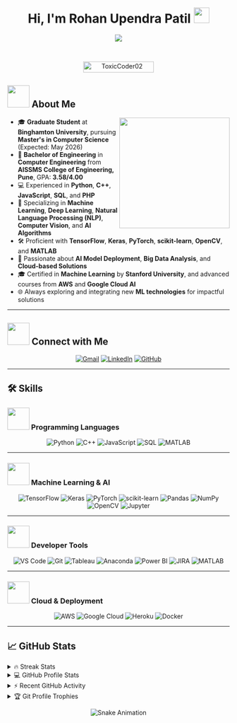 <h1 align="center">Hi, I'm Rohan Upendra Patil <img src="https://media.giphy.com/media/hvRJCLFzcasrR4ia7z/giphy.gif" width="35"></h1>
<p align="center">
  <a href="https://github.com/DenverCoder1/readme-typing-svg">
    <img src="https://readme-typing-svg.herokuapp.com?font=Time+New+Roman&color=%2336BCF7&size=25&center=true&vCenter=true&width=600&height=100&lines=Graduate+Student+in+Computer+Science;Machine+Learning+and+AI+Enthusiast;Aspiring+AI+Engineer;Certified+TensorFlow+Developer;Always+learning+new+things">
  </a>
</p>

<br>

<p align="center"> 
  <img src="https://komarev.com/ghpvc/?username=ToxicCoder02&label=Profile%20views&color=0e75b6&style=plastic" alt="ToxicCoder02" height=25px, width=160px/> 
</p>

## <picture><img src="https://github.com/7oSkaaa/7oSkaaa/blob/main/Images/about_me.gif?raw=true" width=50px></picture> About Me

<picture>
  <img align="right" src="https://github.com/7oSkaaa/7oSkaaa/blob/main/Images/Right_Side.gif?raw=true" width=250px>
</picture>

- 🎓 **Graduate Student** at **Binghamton University**, pursuing **Master's in Computer Science** (Expected: May 2026)
- 🏫 **Bachelor of Engineering** in **Computer Engineering** from **AISSMS College of Engineering, Pune**, GPA: **3.58/4.00**
- 💻 Experienced in **Python**, **C++**, **JavaScript**, **SQL**, and **PHP**
- 🤖 Specializing in **Machine Learning**, **Deep Learning**, **Natural Language Processing (NLP)**, **Computer Vision**, and **AI Algorithms**
- 🛠 Proficient with **TensorFlow**, **Keras**, **PyTorch**, **scikit-learn**, **OpenCV**, and **MATLAB**
- 🌱 Passionate about **AI Model Deployment**, **Big Data Analysis**, and **Cloud-based Solutions**
- 🎓 Certified in **Machine Learning** by **Stanford University**, and advanced courses from **AWS** and **Google Cloud AI**
- 🌐 Always exploring and integrating new **ML technologies** for impactful solutions

---

## <picture><img src="https://github.com/7oSkaaa/7oSkaaa/blob/main/Images/Connect-with-me.gif?raw=true" width=50px></picture> Connect with Me
<p align="center">
  <a href="mailto:rpatil4@binghamton.edu"><img alt="Gmail" src="https://img.shields.io/badge/Gmail-%23EA4335.svg?style=plastic&logo=gmail&logoColor=white"></a>
  <a href="https://www.linkedin.com/in/RohanPatil7979"><img alt="LinkedIn" src="https://img.shields.io/badge/LinkedIn-%230A66C2.svg?style=plastic&logo=linkedin&logoColor=white"></a>
  <a href="https://github.com/ToxicCoder02"><img alt="GitHub" src="https://img.shields.io/badge/GitHub-%23181717.svg?style=plastic&logo=github&logoColor=white"></a>
</p>

---

## 🛠 Skills

### <picture><img src="https://github.com/7oSkaaa/7oSkaaa/blob/main/Images/Programming_Languages.gif?raw=true" width=50px></picture> Programming Languages
<p align="center">
  <img alt="Python" src="https://img.shields.io/badge/Python-%2314354C.svg?style=plastic&logo=python&logoColor=white" />
  <img alt="C++" src="https://img.shields.io/badge/C++-%2300599C.svg?style=plastic&logo=c%2B%2B&logoColor=white" />
  <img alt="JavaScript" src="https://img.shields.io/badge/JavaScript-%23F7DF1E.svg?style=plastic&logo=javascript&logoColor=black" />
  <img alt="SQL" src="https://img.shields.io/badge/SQL-%234479A1.svg?style=plastic&logo=mysql&logoColor=white" />
  <img alt="MATLAB" src="https://img.shields.io/badge/MATLAB-%230078D7.svg?style=plastic&logo=mathworks&logoColor=white" />
</p>

---

### <picture><img src="https://github.com/7oSkaaa/7oSkaaa/blob/main/Images/ML_AI.gif?raw=true" width=50px></picture> Machine Learning & AI
<p align="center">
  <img alt="TensorFlow" src="https://img.shields.io/badge/TensorFlow-%23FF6F00.svg?style=plastic&logo=tensorflow&logoColor=white" />
  <img alt="Keras" src="https://img.shields.io/badge/Keras-%23D00000.svg?style=plastic&logo=keras&logoColor=white" />
  <img alt="PyTorch" src="https://img.shields.io/badge/PyTorch-%23EE4C2C.svg?style=plastic&logo=pytorch&logoColor=white" />
  <img alt="scikit-learn" src="https://img.shields.io/badge/scikit--learn-%23F7931E.svg?style=plastic&logo=scikit-learn&logoColor=white" />
  <img alt="Pandas" src="https://img.shields.io/badge/Pandas-%23150458.svg?style=plastic&logo=pandas&logoColor=white" />
  <img alt="NumPy" src="https://img.shields.io/badge/NumPy-%23013243.svg?style=plastic&logo=numpy&logoColor=white" />
  <img alt="OpenCV" src="https://img.shields.io/badge/OpenCV-%23FF0000.svg?style=plastic&logo=OpenCV&logoColor=white" />
  <img alt="Jupyter" src="https://img.shields.io/badge/Jupyter-%23F37626.svg?style=plastic&logo=jupyter&logoColor=white" />
</p>

---

### <picture><img src="https://github.com/7oSkaaa/7oSkaaa/blob/main/Images/Tools.gif?raw=true" width=50px></picture> Developer Tools
<p align="center">
  <img alt="VS Code" src="https://img.shields.io/badge/VS%20Code-0078D4.svg?style=plastic&logo=visual-studio-code&logoColor=white" />
  <img alt="Git" src="https://img.shields.io/badge/Git-%23F05033.svg?style=plastic&logo=git&logoColor=white" />
  <img alt="Tableau" src="https://img.shields.io/badge/Tableau-E97627.svg?style=plastic&logo=Tableau&logoColor=white" />
  <img alt="Anaconda" src="https://img.shields.io/badge/Anaconda-%2344A833.svg?style=plastic&logo=anaconda&logoColor=white" />
  <img alt="Power BI" src="https://img.shields.io/badge/Power%20BI-F2C811.svg?style=plastic&logo=powerbi&logoColor=black" />
  <img alt="JIRA" src="https://img.shields.io/badge/JIRA-%230052CC.svg?style=plastic&logo=jira&logoColor=white" />
  <img alt="MATLAB" src="https://img.shields.io/badge/MATLAB-%230078D7.svg?style=plastic&logo=mathworks&logoColor=white" />
</p>

---

### <picture><img src="https://github.com/7oSkaaa/7oSkaaa/blob/main/Images/Cloud.gif?raw=true" width=50px></picture> Cloud & Deployment
<p align="center">
  <img alt="AWS" src="https://img.shields.io/badge/Amazon%20AWS-%23FF9900.svg?style=plastic&logo=amazon-aws&logoColor=white" />
  <img alt="Google Cloud" src="https://img.shields.io/badge/Google%20Cloud-%234285F4.svg?style=plastic&logo=google-cloud&logoColor=white" />
  <img alt="Heroku" src="https://img.shields.io/badge/Heroku-%23430098.svg?style=plastic&logo=heroku&logoColor=white" />
  <img alt="Docker" src="https://img.shields.io/badge/Docker-%232496ED.svg?style=plastic&logo=docker&logoColor=white" />
</p>

---

## 📈 GitHub Stats
<details>
  <summary>🔥 Streak Stats</summary>
  <p align="center"><img src="https://github-readme-streak-stats.herokuapp.com/?user=ToxicCoder02&theme=tokyonight_duo" alt="ToxicCoder02" /></p>
</details>

<details>
  <summary>💻 GitHub Profile Stats</summary>
  <p align="center">
    <img alt="ToxicCoder02's Github Stats" src="https://github-readme-stats.vercel.app/api?username=ToxicCoder02&show_icons=true&theme=tokyonight" height="230px"/>
    <img alt="Top Languages" src="https://github-readme-stats.vercel.app/api/top-langs/?username=ToxicCoder02&langs_count=8&layout=compact&theme=tokyonight" height="230px"/>
  </p>
</details>

<details>
  <summary>⚡ Recent GitHub Activity</summary>
  <p align="center">
    <img alt="ToxicCoder02's GitHub Activity Graph" src="https://github-readme-activity-graph.cyclic.app/graph?username=ToxicCoder02&theme=github"/>
  </p>
</details>

<details>
  <summary>🏆 Git Profile Trophies</summary>
  <p align="center">
    <img src="https://github-profile-trophy.vercel.app/?username=ToxicCoder02&layout=compact&theme=tokyonight&column=4&margin-w=15&margin-h=15" alt="Trophies"/>
  </p>
</details>

<p align="center">
  <img src="https://github.com/ToxicCoder02/ToxicCoder02/blob/output/github-contribution-grid-snake.svg" alt="Snake Animation"/>
</p>
